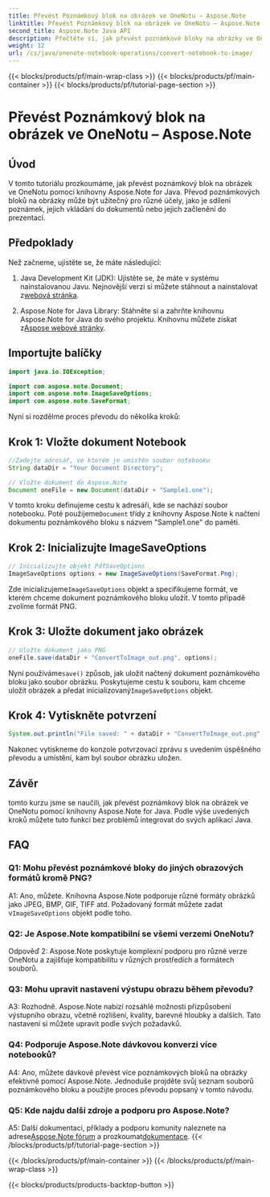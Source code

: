```yaml
---
title: Převést Poznámkový blok na obrázek ve OneNotu – Aspose.Note
linktitle: Převést Poznámkový blok na obrázek ve OneNotu – Aspose.Note
second_title: Aspose.Note Java API
description: Přečtěte si, jak převést poznámkové bloky na obrázky ve OneNotu pomocí Aspose.Note for Java. Tuto funkci snadno integrujte do svých aplikací Java.
weight: 12
url: /cs/java/onenote-notebook-operations/convert-notebook-to-image/
---
```


{{< blocks/products/pf/main-wrap-class >}}
{{< blocks/products/pf/main-container >}}
{{< blocks/products/pf/tutorial-page-section >}}

# Převést Poznámkový blok na obrázek ve OneNotu – Aspose.Note

## Úvod

V tomto tutoriálu prozkoumáme, jak převést poznámkový blok na obrázek ve OneNotu pomocí knihovny Aspose.Note for Java. Převod poznámkových bloků na obrázky může být užitečný pro různé účely, jako je sdílení poznámek, jejich vkládání do dokumentů nebo jejich začlenění do prezentací.

## Předpoklady

Než začneme, ujistěte se, že máte následující:

1.  Java Development Kit (JDK): Ujistěte se, že máte v systému nainstalovanou Javu. Nejnovější verzi si můžete stáhnout a nainstalovat z[webová stránka](https://www.oracle.com/java/technologies/javase-jdk15-downloads.html).

2.  Aspose.Note for Java Library: Stáhněte si a zahrňte knihovnu Aspose.Note for Java do svého projektu. Knihovnu můžete získat z[Aspose webové stránky](https://releases.aspose.com/note/java/).

## Importujte balíčky

```java
import java.io.IOException;

import com.aspose.note.Document;
import com.aspose.note.ImageSaveOptions;
import com.aspose.note.SaveFormat;
```

Nyní si rozdělme proces převodu do několika kroků:

## Krok 1: Vložte dokument Notebook

```java
//Zadejte adresář, ve kterém je umístěn soubor notebooku
String dataDir = "Your Document Directory";

// Vložte dokument do Aspose.Note
Document oneFile = new Document(dataDir + "Sample1.one");
```

 V tomto kroku definujeme cestu k adresáři, kde se nachází soubor notebooku. Poté použijeme`Document` třídy z knihovny Aspose.Note k načtení dokumentu poznámkového bloku s názvem "Sample1.one" do paměti.

## Krok 2: Inicializujte ImageSaveOptions

```java
// Inicializujte objekt PdfSaveOptions
ImageSaveOptions options = new ImageSaveOptions(SaveFormat.Png);
```

 Zde inicializujeme`ImageSaveOptions` objekt a specifikujeme formát, ve kterém chceme dokument poznámkového bloku uložit. V tomto případě zvolíme formát PNG.

## Krok 3: Uložte dokument jako obrázek

```java
// Uložte dokument jako PNG
oneFile.save(dataDir + "ConvertToImage_out.png", options);
```

 Nyní používáme`save()` způsob, jak uložit načtený dokument poznámkového bloku jako soubor obrázku. Poskytujeme cestu k souboru, kam chceme uložit obrázek a předat inicializovaný`ImageSaveOptions` objekt.

## Krok 4: Vytiskněte potvrzení

```java
System.out.println("File saved: " + dataDir + "ConvertToImage_out.png");
```

Nakonec vytiskneme do konzole potvrzovací zprávu s uvedením úspěšného převodu a umístění, kam byl soubor obrázku uložen.

## Závěr

tomto kurzu jsme se naučili, jak převést poznámkový blok na obrázek ve OneNotu pomocí knihovny Aspose.Note for Java. Podle výše uvedených kroků můžete tuto funkci bez problémů integrovat do svých aplikací Java.

## FAQ

### Q1: Mohu převést poznámkové bloky do jiných obrazových formátů kromě PNG?

 A1: Ano, můžete. Knihovna Aspose.Note podporuje různé formáty obrázků jako JPEG, BMP, GIF, TIFF atd. Požadovaný formát můžete zadat v`ImageSaveOptions` objekt podle toho.

### Q2: Je Aspose.Note kompatibilní se všemi verzemi OneNotu?

Odpověď 2: Aspose.Note poskytuje komplexní podporu pro různé verze OneNotu a zajišťuje kompatibilitu v různých prostředích a formátech souborů.

### Q3: Mohu upravit nastavení výstupu obrazu během převodu?

A3: Rozhodně. Aspose.Note nabízí rozsáhlé možnosti přizpůsobení výstupního obrazu, včetně rozlišení, kvality, barevné hloubky a dalších. Tato nastavení si můžete upravit podle svých požadavků.

### Q4: Podporuje Aspose.Note dávkovou konverzi více notebooků?

A4: Ano, můžete dávkově převést více poznámkových bloků na obrázky efektivně pomocí Aspose.Note. Jednoduše projděte svůj seznam souborů poznámkového bloku a použijte proces převodu popsaný v tomto návodu.

### Q5: Kde najdu další zdroje a podporu pro Aspose.Note?

 A5: Další dokumentaci, příklady a podporu komunity naleznete na adrese[Aspose.Note fórum](https://forum.aspose.com/c/note/28) a prozkoumat[dokumentace](https://reference.aspose.com/note/java/).
{{< /blocks/products/pf/tutorial-page-section >}}

{{< /blocks/products/pf/main-container >}}
{{< /blocks/products/pf/main-wrap-class >}}

{{< blocks/products/products-backtop-button >}}
